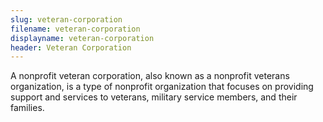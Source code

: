 ```yaml
---
slug: veteran-corporation
filename: veteran-corporation
displayname: veteran-corporation
header: Veteran Corporation
---
```


A nonprofit veteran corporation, also known as a nonprofit veterans organization, is a type of nonprofit organization that focuses on providing support and services to veterans, military service members, and their families.
